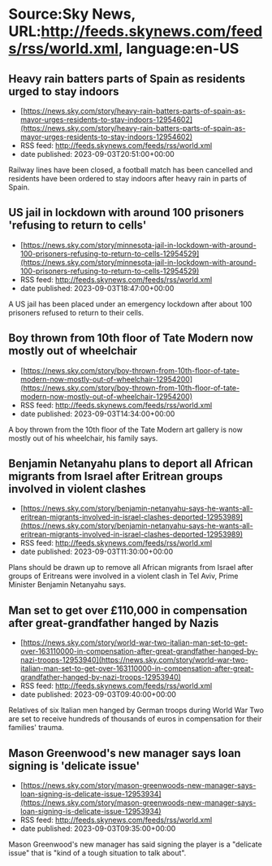 # Source:Sky News, URL:http://feeds.skynews.com/feeds/rss/world.xml, language:en-US

## Heavy rain batters parts of Spain as residents urged to stay indoors
 - [https://news.sky.com/story/heavy-rain-batters-parts-of-spain-as-mayor-urges-residents-to-stay-indoors-12954602](https://news.sky.com/story/heavy-rain-batters-parts-of-spain-as-mayor-urges-residents-to-stay-indoors-12954602)
 - RSS feed: http://feeds.skynews.com/feeds/rss/world.xml
 - date published: 2023-09-03T20:51:00+00:00

Railway lines have been closed, a football match has been cancelled and residents have been ordered to stay indoors after heavy rain in parts of Spain.

## US jail in lockdown with around 100 prisoners 'refusing to return to cells'
 - [https://news.sky.com/story/minnesota-jail-in-lockdown-with-around-100-prisoners-refusing-to-return-to-cells-12954529](https://news.sky.com/story/minnesota-jail-in-lockdown-with-around-100-prisoners-refusing-to-return-to-cells-12954529)
 - RSS feed: http://feeds.skynews.com/feeds/rss/world.xml
 - date published: 2023-09-03T18:47:00+00:00

A US jail has been placed under an emergency lockdown after about 100 prisoners refused to return to their cells.

## Boy thrown from 10th floor of Tate Modern now mostly out of wheelchair
 - [https://news.sky.com/story/boy-thrown-from-10th-floor-of-tate-modern-now-mostly-out-of-wheelchair-12954200](https://news.sky.com/story/boy-thrown-from-10th-floor-of-tate-modern-now-mostly-out-of-wheelchair-12954200)
 - RSS feed: http://feeds.skynews.com/feeds/rss/world.xml
 - date published: 2023-09-03T14:34:00+00:00

A boy thrown from the 10th floor of the Tate Modern art gallery is now mostly out of his wheelchair, his family says.

## Benjamin Netanyahu plans to deport all African migrants from Israel after Eritrean groups involved in violent clashes
 - [https://news.sky.com/story/benjamin-netanyahu-says-he-wants-all-eritrean-migrants-involved-in-israel-clashes-deported-12953989](https://news.sky.com/story/benjamin-netanyahu-says-he-wants-all-eritrean-migrants-involved-in-israel-clashes-deported-12953989)
 - RSS feed: http://feeds.skynews.com/feeds/rss/world.xml
 - date published: 2023-09-03T11:30:00+00:00

Plans should be drawn up to remove all African migrants from Israel after groups of Eritreans were involved in a violent clash in Tel Aviv,  Prime Minister Benjamin Netanyahu says.

## Man set to get over &#163;110,000 in compensation after great-grandfather hanged by Nazis
 - [https://news.sky.com/story/world-war-two-italian-man-set-to-get-over-163110000-in-compensation-after-great-grandfather-hanged-by-nazi-troops-12953940](https://news.sky.com/story/world-war-two-italian-man-set-to-get-over-163110000-in-compensation-after-great-grandfather-hanged-by-nazi-troops-12953940)
 - RSS feed: http://feeds.skynews.com/feeds/rss/world.xml
 - date published: 2023-09-03T09:40:00+00:00

Relatives of six Italian men hanged by German troops during World War Two are set to receive hundreds of thousands of euros in compensation for their families' trauma.

## Mason Greenwood's new manager says loan signing is 'delicate issue'
 - [https://news.sky.com/story/mason-greenwoods-new-manager-says-loan-signing-is-delicate-issue-12953934](https://news.sky.com/story/mason-greenwoods-new-manager-says-loan-signing-is-delicate-issue-12953934)
 - RSS feed: http://feeds.skynews.com/feeds/rss/world.xml
 - date published: 2023-09-03T09:35:00+00:00

Mason Greenwood's new manager has said signing the player is a "delicate issue" that is "kind of a tough situation to talk about".

